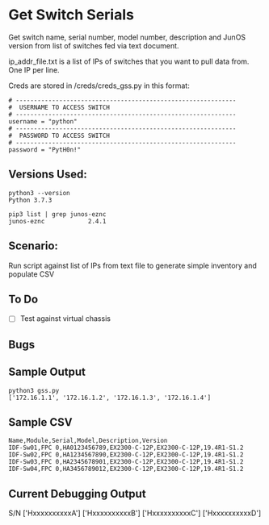 # Get Switch Serials
Get switch name, serial number, model number, description and JunOS version from
list of switches fed via text document.

ip_addr_file.txt is a list of IPs of switches that you want to pull data from.
One IP per line.

Creds are stored in /creds/creds_gss.py in this format:
```
# -------------------------------------------------------------
#  USERNAME TO ACCESS SWITCH
# -------------------------------------------------------------
username = "python"
# -------------------------------------------------------------
#  PASSWORD TO ACCESS SWITCH
# -------------------------------------------------------------
password = "PytH0n!"
```

## Versions Used:
```
python3 --version
Python 3.7.3

pip3 list | grep junos-eznc
junos-eznc            2.4.1
```

## Scenario:
Run script against list of IPs from text file to generate simple inventory and populate CSV

## To Do

- [ ] Test against virtual chassis

## Bugs

## Sample Output
```
python3 gss.py
['172.16.1.1', '172.16.1.2', '172.16.1.3', '172.16.1.4']
```

## Sample CSV
```
Name,Module,Serial,Model,Description,Version
IDF-Sw01,FPC 0,HA0123456789,EX2300-C-12P,EX2300-C-12P,19.4R1-S1.2
IDF-Sw02,FPC 0,HA1234567890,EX2300-C-12P,EX2300-C-12P,19.4R1-S1.2
IDF-Sw03,FPC 0,HA2345678901,EX2300-C-12P,EX2300-C-12P,19.4R1-S1.2
IDF-Sw04,FPC 0,HA3456789012,EX2300-C-12P,EX2300-C-12P,19.4R1-S1.2
```
## Current Debugging Output
S/N
['HxxxxxxxxxxA']
['HxxxxxxxxxxB']
['HxxxxxxxxxxC']
['HxxxxxxxxxxD']
